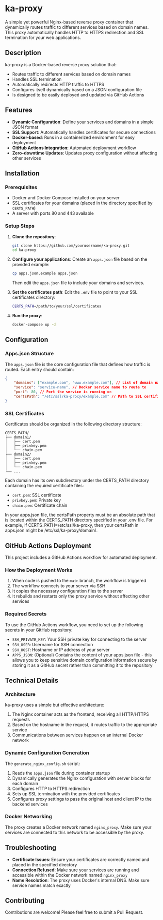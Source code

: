 # ka-proxy

A simple yet powerful Nginx-based reverse proxy container that dynamically routes traffic to different services based on domain names. This proxy automatically handles HTTP to HTTPS redirection and SSL termination for your web applications.

## Description

ka-proxy is a Docker-based reverse proxy solution that:

- Routes traffic to different services based on domain names
- Handles SSL termination
- Automatically redirects HTTP traffic to HTTPS
- Configures itself dynamically based on a JSON configuration file
- Is designed to be easily deployed and updated via GitHub Actions

## Features

- **Dynamic Configuration**: Define your services and domains in a simple JSON format
- **SSL Support**: Automatically handles certificates for secure connections
- **Docker-based**: Runs in a containerized environment for easy deployment
- **GitHub Actions Integration**: Automated deployment workflow
- **Zero-downtime Updates**: Updates proxy configuration without affecting other services

## Installation

### Prerequisites

- Docker and Docker Compose installed on your server
- SSL certificates for your domains (placed in the directory specified by `CERTS_PATH`)
- A server with ports 80 and 443 available

### Setup Steps

1. **Clone the repository**:

   ```bash
   git clone https://github.com/yourusername/ka-proxy.git
   cd ka-proxy
   ```

2. **Configure your applications**:
   Create an `apps.json` file based on the provided example:

   ```bash
   cp apps.json.example apps.json
   ```

   Then edit the `apps.json` file to include your domains and services.

3. **Set the certificates path**:
   Edit the `.env` file to point to your SSL certificates directory:

   ```bash
   CERTS_PATH=/path/to/your/ssl/certificates
   ```

4. **Run the proxy**:

   ```bash
   docker-compose up -d
   ```

## Configuration

### Apps.json Structure

The `apps.json` file is the core configuration file that defines how traffic is routed. Each entry should contain:

```json
{
	"domains": ["example.com", "www.example.com"], // List of domain names
	"service": "service-name", // Docker service name to route to
	"port": 80, // Port the service is running on
	"certsPath": "/etc/ssl/ka-proxy/example.com" // Path to SSL certificates
}
```

### SSL Certificates

Certificates should be organized in the following directory structure:

```
CERTS_PATH/
├── domain1/
│   ├── cert.pem
│   ├── privkey.pem
│   └── chain.pem
├── domain2/
│   ├── cert.pem
│   ├── privkey.pem
│   └── chain.pem
└── ...
```

Each domain has its own subdirectory under the CERTS_PATH directory containing the required certificate files:

- `cert.pem`: SSL certificate
- `privkey.pem`: Private key
- `chain.pem`: Certificate chain

In your apps.json file, the certsPath property must be an absolute path that is located within the CERTS_PATH directory specified in your .env file. For example, if CERTS_PATH=/etc/ssl/ka-proxy, then your certsPath in apps.json might be /etc/ssl/ka-proxy/domain1.

## GitHub Actions Deployment

This project includes a GitHub Actions workflow for automated deployment.

### How the Deployment Works

1. When code is pushed to the `main` branch, the workflow is triggered
2. The workflow connects to your server via SSH
3. It copies the necessary configuration files to the server
4. It rebuilds and restarts only the proxy service without affecting other services

### Required Secrets

To use the GitHub Actions workflow, you need to set up the following secrets in your GitHub repository:

- `SSH_PRIVATE_KEY`: Your SSH private key for connecting to the server
- `SSH_USER`: Username for SSH connection
- `SSH_HOST`: Hostname or IP address of your server
- `APPS_JSON`: (Optional) Contains the content of your apps.json file - this allows you to keep sensitive domain configuration information secure by storing it as a GitHub secret rather than committing it to the repository

## Technical Details

### Architecture

ka-proxy uses a simple but effective architecture:

1. The Nginx container acts as the frontend, receiving all HTTP/HTTPS requests
2. Based on the hostname in the request, it routes traffic to the appropriate service
3. Communications between services happen on an internal Docker network

### Dynamic Configuration Generation

The `generate_nginx_config.sh` script:

1. Reads the `apps.json` file during container startup
2. Dynamically generates the Nginx configuration with server blocks for each domain
3. Configures HTTP to HTTPS redirection
4. Sets up SSL termination with the provided certificates
5. Configures proxy settings to pass the original host and client IP to the backend services

### Docker Networking

The proxy creates a Docker network named `nginx_proxy`. Make sure your services are connected to this network to be accessible by the proxy.

## Troubleshooting

- **Certificate Issues**: Ensure your certificates are correctly named and placed in the specified directory
- **Connection Refused**: Make sure your services are running and accessible within the Docker network named `nginx_proxy`
- **Name Resolution**: The proxy uses Docker's internal DNS. Make sure service names match exactly

## Contributing

Contributions are welcome! Please feel free to submit a Pull Request.
